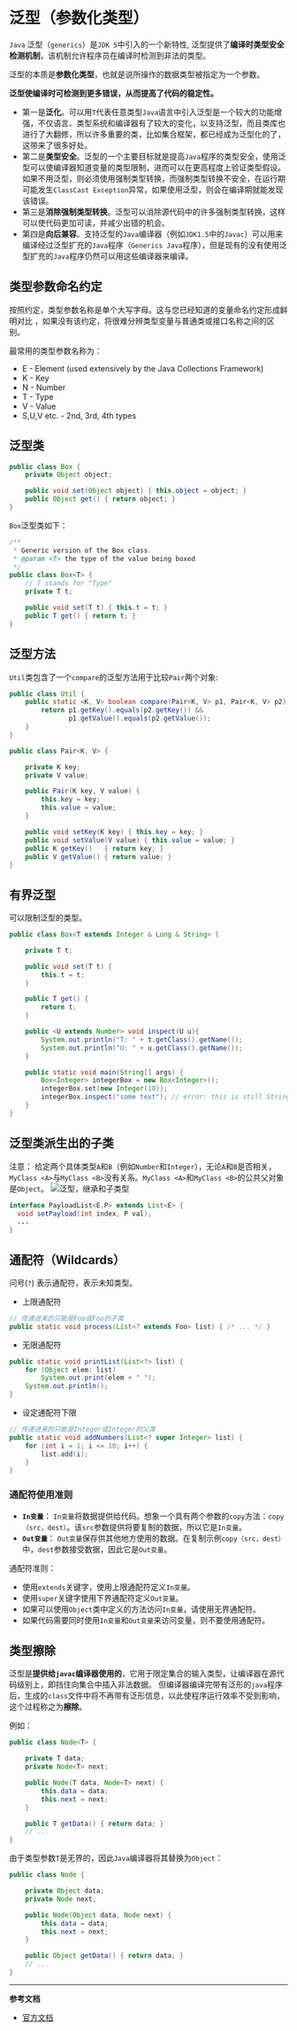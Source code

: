 # 泛型（参数化类型） 

`Java` 泛型（`generics`）是`JDK 5`中引入的一个新特性, 泛型提供了**编译时类型安全检测机制**，该机制允许程序员在编译时检测到非法的类型。

泛型的本质是**参数化类型**，也就是说所操作的数据类型被指定为一个参数。

**泛型使编译时可检测到更多错误，从而提高了代码的稳定性。**
- 第一是**泛化**。可以用`T`代表任意类型`Java`语言中引入泛型是一个较大的功能增强，不仅语言、类型系统和编译器有了较大的变化，以支持泛型，而且类库也进行了大翻修，所以许多重要的类，比如集合框架，都已经成为泛型化的了，这带来了很多好处。
- 第二是**类型安全**。泛型的一个主要目标就是提高`Java`程序的类型安全，使用泛型可以使编译器知道变量的类型限制，进而可以在更高程度上验证类型假设。如果不用泛型，则必须使用强制类型转换，而强制类型转换不安全，在运行期可能发生`ClassCast Exception`异常，如果使用泛型，则会在编译期就能发现该错误。
- 第三是**消除强制类型转换**。泛型可以消除源代码中的许多强制类型转换，这样可以使代码更加可读，并减少出错的机会。
- 第四是**向后兼容**。支持泛型的`Java`编译器（例如`JDK1.5`中的`Javac`）可以用来编译经过泛型扩充的`Java`程序（`Generics Java`程序），但是现有的没有使用泛型扩充的`Java`程序仍然可以用这些编译器来编译。

## 类型参数命名约定

按照约定，类型参数名称是单个大写字母。这与您已经知道的变量命名约定形成鲜明对比 ，如果没有该约定，将很难分辨类型变量与普通类或接口名称之间的区别。

最常用的类型参数名称为：
- E - Element (used extensively by the Java Collections Framework)
- K - Key
- N - Number
- T - Type
- V - Value
- S,U,V etc. - 2nd, 3rd, 4th types

## 泛型类

```java
public class Box {
    private Object object;

    public void set(Object object) { this.object = object; }
    public Object get() { return object; }
}
```
`Box`泛型类如下：
```java
/**
 * Generic version of the Box class.
 * @param <T> the type of the value being boxed
 */
public class Box<T> {
    // T stands for "Type"
    private T t;

    public void set(T t) { this.t = t; }
    public T get() { return t; }
}
```

## 泛型方法

`Util`类包含了一个`compare`的泛型方法用于比较`Pair`两个对象:
```java
public class Util {
    public static <K, V> boolean compare(Pair<K, V> p1, Pair<K, V> p2) {
        return p1.getKey().equals(p2.getKey()) &&
               p1.getValue().equals(p2.getValue());
    }
}

public class Pair<K, V> {

    private K key;
    private V value;

    public Pair(K key, V value) {
        this.key = key;
        this.value = value;
    }

    public void setKey(K key) { this.key = key; }
    public void setValue(V value) { this.value = value; }
    public K getKey()   { return key; }
    public V getValue() { return value; }
}
```

## 有界泛型

可以限制泛型的类型。

```java
public class Box<T extends Integer & Long & String> {

    private T t;          

    public void set(T t) {
        this.t = t;
    }

    public T get() {
        return t;
    }

    public <U extends Number> void inspect(U u){
        System.out.println("T: " + t.getClass().getName());
        System.out.println("U: " + u.getClass().getName());
    }

    public static void main(String[] args) {
        Box<Integer> integerBox = new Box<Integer>();
        integerBox.set(new Integer(10));
        integerBox.inspect("some text"); // error: this is still String!
    }
}
```

## 泛型类派生出的子类

注意： 给定两个具体类型`A`和`B`（例如`Number`和`Integer`），无论`A`和`B`是否相关，`MyClass <A>`与`MyClass <B>`没有关系。`MyClass <A>`和`MyClass <B>`的公共父对象是`Object`。
![泛型，继承和子类型](/img/java/generics-subtypeRelationship.gif)

```java
interface PayloadList<E,P> extends List<E> {
  void setPayload(int index, P val);
  ...
}
```

## 通配符（Wildcards）

问号(`?`) 表示通配符，表示未知类型。

- 上限通配符
```java
// 传递进来的只能是Foo或Foo的子类
public static void process(List<? extends Foo> list) { /* ... */ }
```

- 无限通配符
```java
public static void printList(List<?> list) {
    for (Object elem: list)
        System.out.print(elem + " ");
    System.out.println();
}
```

- 设定通配符下限
```java
// 传递进来的只能是Integer或Integer的父类
public static void addNumbers(List<? super Integer> list) {
    for (int i = 1; i <= 10; i++) {
        list.add(i);
    }
}
```

### 通配符使用准则

- **`In变量`**： `In变量`将数据提供给代码。想象一个具有两个参数的`copy`方法：`copy（src，dest）`。该`src`参数提供将要复制的数据，所以它是`In变量`。
- **`Out变量`**： `Out变量`保存供其他地方使用的数据。在复制示例`copy（src，dest）`中，`dest`参数接受数据，因此它是`Out变量`。

通配符准则： 
- 使用`extends`关键字，使用上限通配符定义`In变量`。
- 使用`super`关键字使用下界通配符定义`Out变量`。
- 如果可以使用`Object`类中定义的方法访问`In变量`，请使用无界通配符。
- 如果代码需要同时使用`In变量`和`Out变量`来访问变量，则不要使用通配符。

## 类型擦除

泛型是**提供给`javac`编译器使用的**，它用于限定集合的输入类型，让编译器在源代码级别上，即挡住向集合中插入非法数据。
但编译器编译完带有泛形的`java`程序后，生成的`class`文件中将不再带有泛形信息，以此使程序运行效率不受到影响，这个过程称之为**擦除**。

例如：
```java
public class Node<T> {

    private T data;
    private Node<T> next;

    public Node(T data, Node<T> next) {
        this.data = data;
        this.next = next;
    }

    public T getData() { return data; }
    // ...
}
```
由于类型参数`T`是无界的，因此`Java`编译器将其替换为`Object`：
```java
public class Node {

    private Object data;
    private Node next;

    public Node(Object data, Node next) {
        this.data = data;
        this.next = next;
    }

    public Object getData() { return data; }
    // ...
}
```

---
**参考文档**

- [官方文档](https://docs.oracle.com/javase/tutorial/java/generics/index.html)